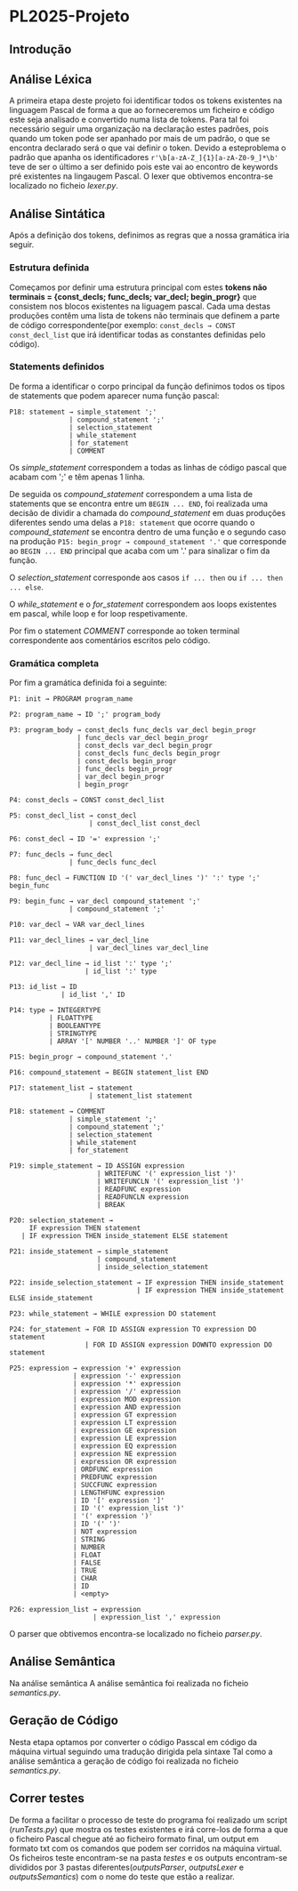 # PL2025-Projeto

## Introdução


## Análise Léxica

A primeira etapa deste projeto foi identificar todos os tokens existentes na linguagem Pascal de forma a que ao forneceremos um ficheiro e código este seja analisado e convertido numa lista de tokens.
Para tal foi necessário seguir uma organização na declaração estes padrões, pois quando um token pode ser apanhado por mais de um padrão, o que se encontra declarado será o que vai definir o token. Devido a esteproblema o padrão que apanha os identificadores ```r'\b[a-zA-Z_]{1}[a-zA-Z0-9_]*\b'``` teve de ser o último a ser definido pois este vai ao encontro de keywords pré existentes na lingaugem Pascal.
O lexer que obtivemos encontra-se localizado no ficheio _lexer.py_.

## Análise Sintática

Após a definição dos tokens, definimos as regras que a nossa gramática iria seguir. 

### Estrutura definida
Começamos por definir uma estrutura principal com estes **tokens não terminais = {const_decls; func_decls; var_decl; begin_progr}** que consistem nos blocos existentes na liguagem pascal. Cada uma destas produções contêm uma lista de tokens não terminais que definem a parte de código correspondente(por exemplo: ```const_decls → CONST const_decl_list``` que irá identificar todas as constantes definidas pelo código). 

### Statements definidos
De forma a identificar o corpo principal da função definimos todos os tipos de statements que podem aparecer numa função pascal:


```
P18: statement → simple_statement ';'
               | compound_statement ';'
               | selection_statement
               | while_statement
               | for_statement
               | COMMENT
``` 

Os *simple_statement* correspondem a todas as linhas de código pascal que acabam com ';' e têm apenas 1 linha. 

De seguida os *compound_statement* correspondem a uma lista de statements que se encontra entre um ```BEGIN ... END```, foi realizada uma decisão de dividir a chamada do *compound_statement* em duas produções diferentes sendo uma delas a ```P18: statement``` que ocorre quando o *compound_statement* se encontra dentro de uma função e o segundo caso na produção ```P15: begin_progr → compound_statement '.'``` que corresponde ao ```BEGIN ... END``` principal que acaba com um '.' para sinalizar o fim da função.

O *selection_statement* corresponde aos casos ```if ... then``` ou ```if ... then ... else```.

O *while_statement* e o *for_statement* correspondem aos loops existentes em pascal, while loop e for loop respetivamente.

Por fim o statement *COMMENT* corresponde ao token terminal correspondente aos comentários escritos pelo código.

### Gramática completa
Por fim a gramática definida foi a seguinte:

```
P1: init → PROGRAM program_name

P2: program_name → ID ';' program_body

P3: program_body → const_decls func_decls var_decl begin_progr
                 | func_decls var_decl begin_progr
                 | const_decls var_decl begin_progr
                 | const_decls func_decls begin_progr
                 | const_decls begin_progr
                 | func_decls begin_progr
                 | var_decl begin_progr
                 | begin_progr

P4: const_decls → CONST const_decl_list

P5: const_decl_list → const_decl
                    | const_decl_list const_decl

P6: const_decl → ID '=' expression ';'

P7: func_decls → func_decl
               | func_decls func_decl

P8: func_decl → FUNCTION ID '(' var_decl_lines ')' ':' type ';' begin_func

P9: begin_func → var_decl compound_statement ';'
               | compound_statement ';'

P10: var_decl → VAR var_decl_lines

P11: var_decl_lines → var_decl_line
                    | var_decl_lines var_decl_line

P12: var_decl_line → id_list ':' type ';'
                   | id_list ':' type

P13: id_list → ID
             | id_list ',' ID

P14: type → INTEGERTYPE
          | FLOATTYPE
          | BOOLEANTYPE
          | STRINGTYPE
          | ARRAY '[' NUMBER '..' NUMBER ']' OF type

P15: begin_progr → compound_statement '.'

P16: compound_statement → BEGIN statement_list END

P17: statement_list → statement
                    | statement_list statement

P18: statement → COMMENT
               | simple_statement ';'
               | compound_statement ';'
               | selection_statement
               | while_statement
               | for_statement

P19: simple_statement → ID ASSIGN expression
                      | WRITEFUNC '(' expression_list ')'
                      | WRITEFUNCLN '(' expression_list ')'
                      | READFUNC expression
                      | READFUNCLN expression
                      | BREAK

P20: selection_statement →
     IF expression THEN statement
   | IF expression THEN inside_statement ELSE statement

P21: inside_statement → simple_statement
                      | compound_statement
                      | inside_selection_statement

P22: inside_selection_statement → IF expression THEN inside_statement
                                | IF expression THEN inside_statement ELSE inside_statement

P23: while_statement → WHILE expression DO statement

P24: for_statement → FOR ID ASSIGN expression TO expression DO statement
                   | FOR ID ASSIGN expression DOWNTO expression DO statement

P25: expression → expression '+' expression
                | expression '-' expression
                | expression '*' expression
                | expression '/' expression
                | expression MOD expression
                | expression AND expression
                | expression GT expression
                | expression LT expression
                | expression GE expression
                | expression LE expression
                | expression EQ expression
                | expression NE expression
                | expression OR expression
                | ORDFUNC expression
                | PREDFUNC expression
                | SUCCFUNC expression
                | LENGTHFUNC expression
                | ID '[' expression ']'
                | ID '(' expression_list ')'
                | '(' expression ')'
                | ID '(' ')'
                | NOT expression
                | STRING
                | NUMBER
                | FLOAT
                | FALSE
                | TRUE
                | CHAR
                | ID
                | <empty>

P26: expression_list → expression
                     | expression_list ',' expression
```

O parser que obtivemos encontra-se localizado no ficheio _parser.py_.

## Análise Semântica

Na análise semântica
A análise semântica foi realizada no ficheio _semantics.py_.

## Geração de Código

Nesta etapa optamos por converter o código Passcal em código da máquina virtual seguindo uma tradução dirigida pela sintaxe
Tal como a análise semântica a geração de código foi realizada no ficheio _semantics.py_.

## Correr testes

De forma a facilitar o processo de teste do programa foi realizado um script (_runTests.py_) que mostra os testes existentes e irá corre-los de forma a que o ficheiro Pascal chegue até ao ficheiro formato final, um output em formato txt com os comandos que podem ser corridos na máquina virtual.
Os ficheiros teste encontram-se na pasta _testes_ e os outputs encontram-se divididos por 3 pastas diferentes(_outputsParser_, _outputsLexer_ e _outputsSemantics_) com o nome do teste que estão a realizar.